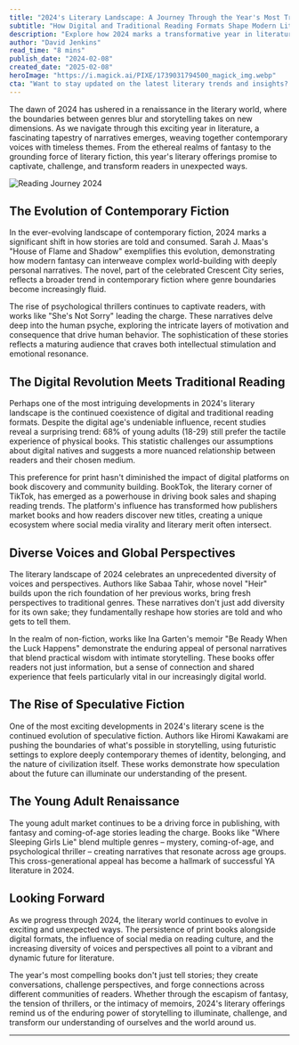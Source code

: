 ```yaml
---
title: "2024's Literary Landscape: A Journey Through the Year's Most Transformative Reads"
subtitle: "How Digital and Traditional Reading Formats Shape Modern Literature"
description: "Explore how 2024 marks a transformative year in literature, where digital and traditional formats coexist while diverse voices reshape storytelling. From psychological thrillers to speculative fiction, discover how the literary landscape reflects both innovation and tradition."
author: "David Jenkins"
read_time: "8 mins"
publish_date: "2024-02-08"
created_date: "2025-02-08"
heroImage: "https://i.magick.ai/PIXE/1739031794500_magick_img.webp"
cta: "Want to stay updated on the latest literary trends and insights? Follow us on LinkedIn for daily updates on the evolving world of publishing and storytelling."
---
```


The dawn of 2024 has ushered in a renaissance in the literary world, where the boundaries between genres blur and storytelling takes on new dimensions. As we navigate through this exciting year in literature, a fascinating tapestry of narratives emerges, weaving together contemporary voices with timeless themes. From the ethereal realms of fantasy to the grounding force of literary fiction, this year's literary offerings promise to captivate, challenge, and transform readers in unexpected ways.

![Reading Journey 2024](https://i.magick.ai/PIXE/1739031794503_magick_img.webp)

## The Evolution of Contemporary Fiction

In the ever-evolving landscape of contemporary fiction, 2024 marks a significant shift in how stories are told and consumed. Sarah J. Maas's "House of Flame and Shadow" exemplifies this evolution, demonstrating how modern fantasy can interweave complex world-building with deeply personal narratives. The novel, part of the celebrated Crescent City series, reflects a broader trend in contemporary fiction where genre boundaries become increasingly fluid.

The rise of psychological thrillers continues to captivate readers, with works like "She's Not Sorry" leading the charge. These narratives delve deep into the human psyche, exploring the intricate layers of motivation and consequence that drive human behavior. The sophistication of these stories reflects a maturing audience that craves both intellectual stimulation and emotional resonance.

## The Digital Revolution Meets Traditional Reading

Perhaps one of the most intriguing developments in 2024's literary landscape is the continued coexistence of digital and traditional reading formats. Despite the digital age's undeniable influence, recent studies reveal a surprising trend: 68% of young adults (18-29) still prefer the tactile experience of physical books. This statistic challenges our assumptions about digital natives and suggests a more nuanced relationship between readers and their chosen medium.

This preference for print hasn't diminished the impact of digital platforms on book discovery and community building. BookTok, the literary corner of TikTok, has emerged as a powerhouse in driving book sales and shaping reading trends. The platform's influence has transformed how publishers market books and how readers discover new titles, creating a unique ecosystem where social media virality and literary merit often intersect.

## Diverse Voices and Global Perspectives

The literary landscape of 2024 celebrates an unprecedented diversity of voices and perspectives. Authors like Sabaa Tahir, whose novel "Heir" builds upon the rich foundation of her previous works, bring fresh perspectives to traditional genres. These narratives don't just add diversity for its own sake; they fundamentally reshape how stories are told and who gets to tell them.

In the realm of non-fiction, works like Ina Garten's memoir "Be Ready When the Luck Happens" demonstrate the enduring appeal of personal narratives that blend practical wisdom with intimate storytelling. These books offer readers not just information, but a sense of connection and shared experience that feels particularly vital in our increasingly digital world.

## The Rise of Speculative Fiction

One of the most exciting developments in 2024's literary scene is the continued evolution of speculative fiction. Authors like Hiromi Kawakami are pushing the boundaries of what's possible in storytelling, using futuristic settings to explore deeply contemporary themes of identity, belonging, and the nature of civilization itself. These works demonstrate how speculation about the future can illuminate our understanding of the present.

## The Young Adult Renaissance

The young adult market continues to be a driving force in publishing, with fantasy and coming-of-age stories leading the charge. Books like "Where Sleeping Girls Lie" blend multiple genres – mystery, coming-of-age, and psychological thriller – creating narratives that resonate across age groups. This cross-generational appeal has become a hallmark of successful YA literature in 2024.

## Looking Forward

As we progress through 2024, the literary world continues to evolve in exciting and unexpected ways. The persistence of print books alongside digital formats, the influence of social media on reading culture, and the increasing diversity of voices and perspectives all point to a vibrant and dynamic future for literature.

The year's most compelling books don't just tell stories; they create conversations, challenge perspectives, and forge connections across different communities of readers. Whether through the escapism of fantasy, the tension of thrillers, or the intimacy of memoirs, 2024's literary offerings remind us of the enduring power of storytelling to illuminate, challenge, and transform our understanding of ourselves and the world around us.

---